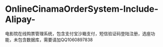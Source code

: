 # OnlineCinamaOrderSystem-Include-Alipay-
电影院在线购票管理系统，包含支付宝沙箱支付，短信验证码登陆注册，选座功能，未包含数据库，需要请加QQ1060897838

